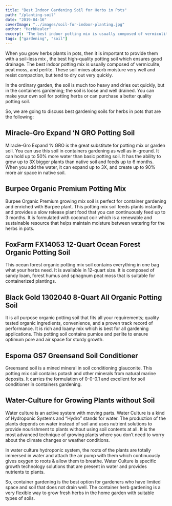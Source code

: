 ```yaml
---
title: "Best Indoor Gardening Soil for Herbs in Pots"
path: "/planting-soil"
date: "2019-04-16"
coverImage: "../images/soil-for-indoor-planting.jpg"
author: "HerbHealer"
excerpt: 'The best indoor potting mix is usually composed of vermiculite, peat moss, and perlite. These soil mixes absorb moisture very well and resist compaction, but tend to dry out very quickly. In the ordinary garden, the soil is much too heavy and dries out quickly, but in the containers gardening; the soil is loose and well drained.'
tags: ["gardening", "soil"]
---
```

When you grow herbs plants in pots, then it is important to provide them with a soil-less mix , the best high-quality potting soil which ensures good drainage. The best indoor potting mix is usually composed of vermiculite, peat moss, and perlite. These soil mixes absorb moisture very well and resist compaction, but tend to dry out very quickly.

In the ordinary garden, the soil is much too heavy and dries out quickly, but in the containers gardening; the soil is loose and well drained. You can make your own soil for potting herbs or can purchase a better quality potting soil.

So, we are going to discuss best gardening soils for herbs in pots that are the following:

## Miracle-Gro Expand ‘N GRO Potting Soil

Miracle-Gro Expand ‘N GRO is the great substitute for potting mix or garden soil. You can use this soil in containers gardening as well as in-ground. It can hold up to 50% more water than basic potting soil. It has the ability to grow up to 3X bigger plants than native soil and feeds up to 6 months. When you add the water, it can expand up to 3X, and create up to 90% more air space in native soil.  

## Burpee Organic Premium Potting Mix

Burpee Organic Premium growing mix soil is perfect for container gardening and enriched with Burpee plant. This potting mix soil feeds plants instantly and provides a slow release plant food that you can continuously feed up to 3 months. It is formulated with coconut coir which is a renewable and sustainable resource that helps maintain moisture between watering for the herbs in pots.

## FoxFarm FX14053 12-Quart Ocean Forest Organic Potting Soil

This ocean forest organic potting mix soil contains everything in one bag what your herbs need. It is available in 12-quart size. It is composed of sandy loam, forest humus and sphagnum peat moss that is suitable for containerized plantings.

## Black Gold 1302040 8-Quart All Organic Potting Soil

It is all purpose organic potting soil that fits all your requirements; quality tested organic ingredients, convenience, and a proven track record of performance. It is rich and loamy mix which is best for all gardening applications. This potting soil contains pumice and perlite to ensure optimum pore and air space for sturdy growth.

## Espoma GS7 Greensand Soil Conditioner

Greensand soil is a mined mineral in soil conditioning glauconite. This potting mix soil contains potash and other minerals from natural marine deposits. It carries the formulation of 0-0-0.1 and excellent for soil conditioner in containers gardening.

## Water-Culture for Growing Plants without Soil

Water culture is an active system with moving parts. Water Culture is a kind of Hydroponic Systems and “Hydro” stands for water. The production of the plants depends on water instead of soil and uses nutrient solutions to provide nourishment to plants without using soil contents at all. It is the most advanced technique of growing plants where you don’t need to worry about the climate changes or weather conditions.

In water culture hydroponic system, the roots of the plants are totally immersed in water and attach the air pump with them which continuously gives oxygen to roots & allow them to breathe. Water Culture is specific growth technology solutions that are present in water and provides nutrients to plants.

So, container gardening is the best option for gardeners who have limited space and soil that does not drain well. The container herb gardening is a very flexible way to grow fresh herbs in the home garden with suitable types of soils.
